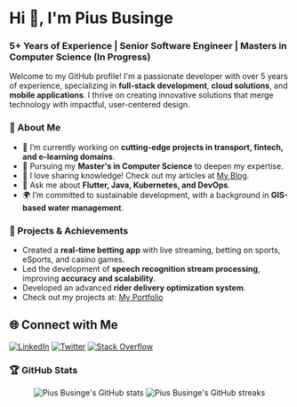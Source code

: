 # Hi 👋, I'm Pius Businge

### 5+ Years of Experience | Senior Software Engineer | Masters in Computer Science (In Progress)

Welcome to my GitHub profile! I'm a passionate developer with over 5 years of experience, specializing in **full-stack development**, **cloud solutions**, and **mobile applications**. I thrive on creating innovative solutions that merge technology with impactful, user-centered design.
      
### 🌟 About Me
- 🔭 I’m currently working on **cutting-edge projects in transport, fintech, and e-learning domains**.
- 🌱 Pursuing my **Master's in Computer Science** to deepen my expertise.
- 📝 I love sharing knowledge! Check out my articles at [My Blog](https://www.qixem.com).
- 💬 Ask me about **Flutter, Java, Kubernetes, and DevOps**.
- 🌍 I’m committed to sustainable development, with a background in **GIS-based water management**.

### 🚀 Projects & Achievements
- Created a **real-time betting app** with live streaming, betting on sports, eSports, and casino games.
- Led the development of **speech recognition stream processing**, improving **accuracy and scalability**.
- Developed an advanced **rider delivery optimization system**.
- Check out my projects at: [My Portfolio](https://www.qixem.com)

<!-- ### 🛠 Tech Stack

![Java](https://img.shields.io/badge/Java-ED8B00?style=for-the-badge&logo=java&logoColor=white)
![Golang](https://img.shields.io/badge/Go-00ADD8?style=for-the-badge&logo=go&logoColor=white)
![JavaScript](https://img.shields.io/badge/JavaScript-F7DF1E?style=for-the-badge&logo=javascript&logoColor=black)
![HTML5](https://img.shields.io/badge/HTML5-E34F26?style=for-the-badge&logo=html5&logoColor=white)
![CSS3](https://img.shields.io/badge/CSS3-1572B6?style=for-the-badge&logo=css3&logoColor=white)
![Spring Boot](https://img.shields.io/badge/Spring%20Boot-6DB33F?style=for-the-badge&logo=spring-boot&logoColor=white) -->


## 🌐 Connect with Me

[![LinkedIn](https://img.shields.io/badge/LinkedIn-%230077B5.svg?style=for-the-badge&logo=linkedin&logoColor=white)](https://www.linkedin.com/in/piusbusinge)
[![Twitter](https://img.shields.io/badge/Twitter-%231DA1F2.svg?style=for-the-badge&logo=Twitter&logoColor=white)](https://twitter.com/busingepius)
[![Stack Overflow](https://img.shields.io/badge/Stack%20Overflow-FE7A16?style=for-the-badge&logo=stack-overflow&logoColor=white)](https://stackoverflow.com/users/22498977)


### 🏆 GitHub Stats
<p align="center">
  <img src="https://github-readme-stats.vercel.app/api?username=busingepius&show_icons=true&theme=radical" alt="Pius Businge's GitHub stats" />
  <img src="https://github-readme-streak-stats.herokuapp.com/?user=busingepius&theme=radical" alt="Pius Businge's GitHub streaks" />
</p>

<!-- ### 💡 Top Languages
<p align="center">
  <img src="https://github-readme-stats.vercel.app/api/top-langs/?username=busingepius&langs_count=8&layout=compact&theme=radical&hide=php,ruby&custom_title=Top%20Languages&include=Go,Java,JavaScript,HTML,CSS" alt="Top Languages" />
</p> -->
